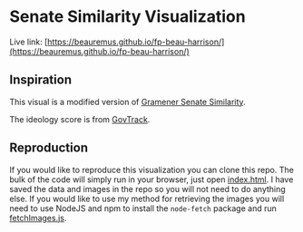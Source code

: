 # Senate Similarity Visualization

Live link: [https://beauremus.github.io/fp-beau-harrison/](https://beauremus.github.io/fp-beau-harrison/)

## Inspiration

This visual is a modified version of [Gramener Senate Similarity](https://gramener.com/playground/senate/similarity).

The ideology score is from [GovTrack](https://www.govtrack.us/about/analysis#ideology).

## Reproduction

If you would like to reproduce this visualization you can clone this repo. The bulk of the code will simply run in your browser, just open [index.html](index.html). I have saved the data and images in the repo so you will not need to do anything else. If you would like to use my method for retrieving the images you will need to use NodeJS and npm to install the `node-fetch` package and run [fetchImages.js](fetchImages.js).